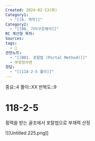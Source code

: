 ```yaml
---
Created: 2024-02-13(화)
Category1:
  - "[[6. 역학]]"
Category2:
  - "[[08. 기타구조해석]]"
RC 계산형 목차: 
Sources: 
tags:
  - 🧮
관련노트:
  - "[[B81. 포탈법 (Portal Method)]]"
  - 부정정라멘
정답:
  - "[[118-2-5 풀이]]"
---
```

중요::4
풀이::XX
반복도::9
#  118-2-5

횡력을 받는 골조에서 포탈법으로 부재력 산정

![[Untitled 225.png]]